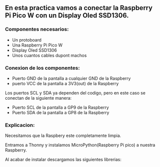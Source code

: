 ## En esta practica vamos a conectar la Raspberry Pi Pico W con un Display Oled SSD1306.

### Componentes necesarios:

- Un protoboard
- Una Raspberry Pi Pico W
- Display Oled SSD1306
- Unos cuantos cables dupont machos

### Conexion de los componentes:

- Puerto GND de la pantalla a cualquier GND de la Raspberry
- puerto VCC de la pantalla a 3V3(out) de la Raspberry

Los puertos SCL y SDA ya dependen del codigo, pero en este caso se conectan de la siguiente manera:

- Puerto SCL de la pantalla a GP9 de la Raspberry
- Puerto SDA de la pantalla a GP8 de la Raspberry

### Explicacion:

Necesitamos que la Raspbery este completamente limpia.

Entramos a Thonny y instalamos MicroPython(Raspberry Pi pico) a nuestra Raspberry.

Al acabar de instalar descargamos las siguientes librerias:

